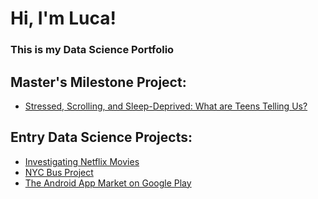 # Hi, I'm Luca!
### This is my Data Science Portfolio
## Master's Milestone Project:
- [Stressed, Scrolling, and Sleep-Deprived: What are Teens Telling Us?](https://github.com/2thepro/Luca-s-Portfolio/blob/main/13-Icann-yasthil-yaulin-tk-2025sprsum.zip)
## Entry Data Science Projects:
- [Investigating Netflix Movies](https://github.com/2thepro/Luca-s-Portfolio/blob/main/Investigating%20Netflix%20Movies/notebook.ipynb)
- [NYC Bus Project](https://github.com/2thepro/Luca-s-Portfolio/blob/main/NYC%20Bus%20Project/notebook.ipynb)
- [The Android App Market on Google Play](https://github.com/2thepro/Luca-s-Portfolio/blob/main/The%20Android%20App%20Market%20on%20Google%20Play/notebook.ipynb)

